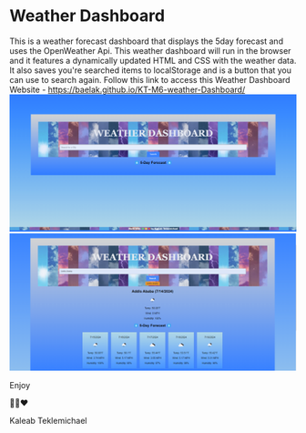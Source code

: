# Weather Dashboard

This is a weather forecast dashboard that displays the 5day forecast and uses the OpenWeather Api. This weather dashboard will run in the browser and it features a dynamically updated HTML and CSS with the weather data. It also saves you're searched items to localStorage and is a button that you can use to search again.
Follow this link to access this Weather Dashboard Website - https://baelak.github.io/KT-M6-weather-Dashboard/
![alt text](./assets/img/homepage.png)
![alt text](./assets/img/search.png)

Enjoy

💚💛❤️

Kaleab Teklemichael